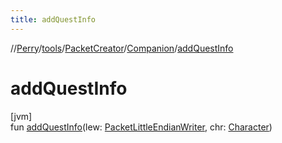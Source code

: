 ```yaml
---
title: addQuestInfo
---
```

//[Perry](../../../../index.html)/[tools](../../index.html)/[PacketCreator](../index.html)/[Companion](index.html)/[addQuestInfo](add-quest-info.html)



# addQuestInfo



[jvm]\
fun [addQuestInfo](add-quest-info.html)(lew: [PacketLittleEndianWriter](../../../tools.data.output/-packet-little-endian-writer/index.html), chr: [Character](../../../client/-character/index.html))




